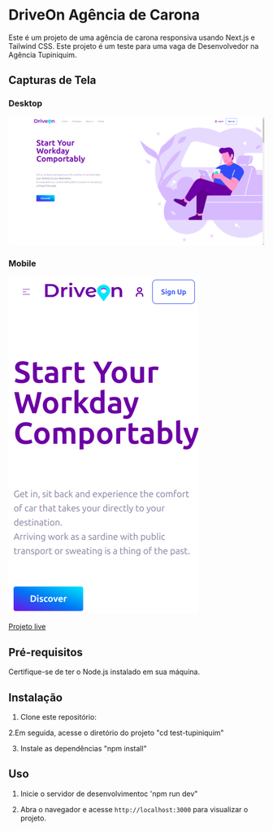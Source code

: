 # DriveOn Agência de Carona

Este é um projeto de uma agência de carona responsiva usando Next.js e Tailwind CSS.
Este projeto é um teste para uma vaga de Desenvolvedor na Agência Tupiniquim.

## Capturas de Tela

### Desktop

![Desktop Screen](/public/desktopScreen.png)

### Mobile

![Mobile Screen](/public/mobileScreen.png)

[Projeto live](https://jet-teste-tecnico-dev-frontend-three.vercel.app/)

## Pré-requisitos

Certifique-se de ter o Node.js instalado em sua máquina.

## Instalação

1. Clone este repositório:

2.Em seguida, acesse o diretório do projeto "cd test-tupiniquim"

3. Instale as dependências "npm install"

## Uso

1. Inicie o servidor de desenvolvimentoc 'npm run dev"

2. Abra o navegador e acesse `http://localhost:3000` para visualizar o projeto.
